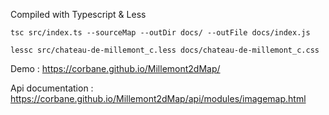 
Compiled with Typescript & Less

`tsc src/index.ts --sourceMap --outDir docs/ --outFile docs/index.js`

`lessc src/chateau-de-millemont_c.less docs/chateau-de-millemont_c.css`

Demo : https://corbane.github.io/Millemont2dMap/

Api documentation : https://corbane.github.io/Millemont2dMap/api/modules/imagemap.html


